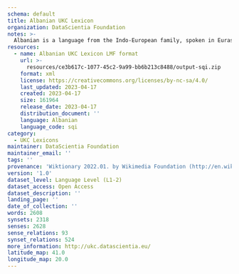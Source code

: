 ```yaml
---
schema: default
title: Albanian UKC Lexicon
organization: DataScientia Foundation
notes: >-
  Albanian is a language from the Indo-European family, spoken in Eurasia. The UKC Lexicon of Albanian is represented as a lexico-semantic network. It consists of words, word senses, synsets, as well as sense-level and synset-level relationships.
resources:
  - name: Albanian UKC Lexicon LMF format
    url: >-
      resources/ce3b617c-1077-45c2-9a99-bb6b213c8488/output-sqi.zip
    format: xml
    license: https://creativecommons.org/licenses/by-nc-sa/4.0/
    last_updated: 2023-04-17
    created: 2023-04-17
    size: 161964
    release_date: 2023-04-17
    distribution_document: ''
    language: Albanian
    language_code: sqi
category:
  - UKC Lexicons
maintainer: DataScientia Foundation
maintainer_email: ''
tags: ''
provenance: 'Wiktionary 2022.01. by Wikimedia Foundation (http://en.wiktionary.org); CogNet 2.1 by Khuyagbaatar Batsuren, National University of Mongolia (http://cognet.ukc.disi.unitn.it); KinDiv: Kinship Diversity 1.0 by Temuulen Khishigsuren (http://ukc.disi.unitn.it/index.php/kinship/); UniMet: Universal Metonymy 1.0 by Temuulen Khishigsuren and Gábor Bella (http://ukc.disi.unitn.it/index.php/metonymy/); MorphyNet 2.0 by Gábor Bella and Khuyagbaatar Batsuren (http://ukc.disi.unitn.it/index.php/morphynet/); Antonymy 1.0 by Gábor Bella (http://ukc.datascientia.eu); NorthEuraLex 0.9 by Johannes Dellert and Gerhard Jäger, Eberhard Karls Universität Tübingen (http://northeuralex.org/); Princeton WordNet 2.1 by Princeton University (https://wordnet.princeton.edu)'
version: '1.0'
dataset_level: Language Level (L1-2)
dataset_access: Open Access
dataset_description: ''
landing_page: ''
date_of_collection: ''
words: 2608
synsets: 2318
senses: 2628
sense_relations: 93
synset_relations: 524
more_information: http://ukc.datascientia.eu/
latitude_map: 41.0
longitude_map: 20.0
---
```

